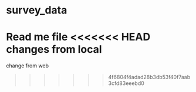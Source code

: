 # survey_data

Read me file
<<<<<<< HEAD
changes from local
=======
change from web
>>>>>>> 4f6804f4adad28b3db53f40f7aab3cfd83eeebd0
